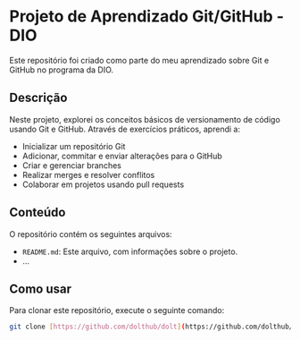 # Projeto de Aprendizado Git/GitHub - DIO

Este repositório foi criado como parte do meu aprendizado sobre Git e GitHub no programa da DIO.

## Descrição

Neste projeto, explorei os conceitos básicos de versionamento de código usando Git e GitHub. Através de exercícios práticos, aprendi a:

* Inicializar um repositório Git
* Adicionar, commitar e enviar alterações para o GitHub
* Criar e gerenciar branches
* Realizar merges e resolver conflitos
* Colaborar em projetos usando pull requests

## Conteúdo

O repositório contém os seguintes arquivos:

* `README.md`: Este arquivo, com informações sobre o projeto.
* ...

## Como usar

Para clonar este repositório, execute o seguinte comando:

```bash
git clone [https://github.com/dolthub/dolt](https://github.com/dolthub/dolt)

